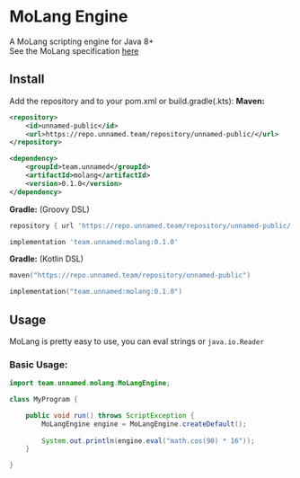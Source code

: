 # MoLang Engine
A MoLang scripting engine for Java 8+<br>
See the MoLang specification [here](https://bedrock.dev/docs/1.17.0.0/1.17.30.4/Molang)

## Install
Add the repository and to your pom.xml or build.gradle(.kts):
**Maven:**
```xml
<repository>
    <id>unnamed-public</id>
    <url>https://repo.unnamed.team/repository/unnamed-public/</url>
</repository>
```
```xml
<dependency>
    <groupId>team.unnamed</groupId>
    <artifactId>molang</artifactId>
    <version>0.1.0</version>
</dependency>
```

**Gradle:** (Groovy DSL)
```groovy
repository { url 'https://repo.unnamed.team/repository/unnamed-public/' }
```
```groovy
implementation 'team.unnamed:molang:0.1.0'
```
**Gradle:** (Kotlin DSL)
```kotlin
maven("https://repo.unnamed.team/repository/unnamed-public")
```
```kotlin
implementation("team.unnamed:molang:0.1.0")
```

## Usage
MoLang is pretty easy to use, you can eval strings or `java.io.Reader`

### Basic Usage:
```java
import team.unnamed.molang.MoLangEngine;

class MyProgram {

    public void run() throws ScriptException {
        MoLangEngine engine = MoLangEngine.createDefault();
        
        System.out.println(engine.eval("math.cos(90) * 16"));
    }

}
```